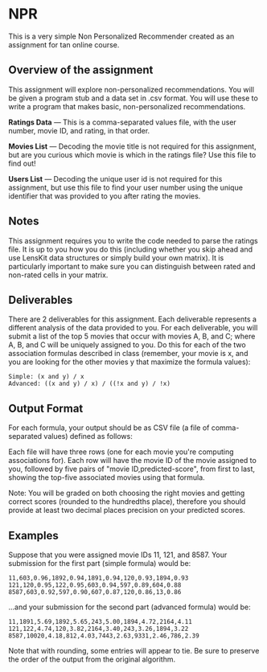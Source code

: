 # NPR


This is a very simple Non Personalized Recommender created as an assignment for tan online course.

## Overview of the assignment

This assignment will explore non-personalized recommendations. You will be given a program stub and a data set in .csv format. You will use these to write a program that makes basic, non-personalized recommendations.

**Ratings Data** — This is a comma-separated values file, with the user number, movie ID, and rating, in that order.

**Movies List** — Decoding the movie title is not required for this assignment, but are you curious which movie is which in the ratings file? Use this file to find out!

**Users List** — Decoding the unique user id is not required for this assignment, but use this file to find your user number using the unique identifier that was provided to you after rating the movies.

## Notes

This assignment requires you to write the code needed to parse the ratings file. It is up to you how you do this (including whether you skip ahead and use LensKit data structures or simply build your own matrix). It is particularly important to make sure you can distinguish between rated and non-rated cells in your matrix.

## Deliverables

There are 2 deliverables for this assignment. Each deliverable represents a different analysis of the data provided to you. For each deliverable, you will submit a list of the top 5 movies that occur with movies A, B, and C; where A, B, and C will be uniquely assigned to you. Do this for each of the two association formulas described in class (remember, your movie is x, and you are looking for the other movies y that maximize the formula values):

    Simple: (x and y) / x
    Advanced: ((x and y) / x) / ((!x and y) / !x)

## Output Format

For each formula, your output should be as CSV file (a file of comma-separated values) defined as follows:

Each file will have three rows (one for each movie you're computing associations for). Each row will have the movie ID of the movie assigned to you, followed by five pairs of "movie ID,predicted-score", from first to last, showing the top-five associated movies using that formula.

Note: You will be graded on both choosing the right movies and getting correct scores (rounded to the hundredths place), therefore you should provide at least two decimal places precision on your predicted scores.

## Examples

Suppose that you were assigned movie IDs 11, 121, and 8587. Your submission for the first part (simple formula) would be:

    11,603,0.96,1892,0.94,1891,0.94,120,0.93,1894,0.93
    121,120,0.95,122,0.95,603,0.94,597,0.89,604,0.88
    8587,603,0.92,597,0.90,607,0.87,120,0.86,13,0.86

...and your submission for the second part (advanced formula) would be:

    11,1891,5.69,1892,5.65,243,5.00,1894,4.72,2164,4.11
    121,122,4.74,120,3.82,2164,3.40,243,3.26,1894,3.22
    8587,10020,4.18,812,4.03,7443,2.63,9331,2.46,786,2.39

Note that with rounding, some entries will appear to tie. Be sure to preserve the order of the output from the original algorithm.
